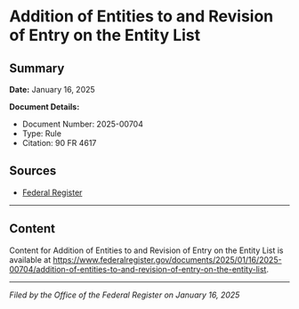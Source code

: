 # Addition of Entities to and Revision of Entry on the Entity List

## Summary

**Date:** January 16, 2025

**Document Details:**
- Document Number: 2025-00704
- Type: Rule
- Citation: 90 FR 4617

## Sources
- [Federal Register](https://www.federalregister.gov/documents/2025/01/16/2025-00704/addition-of-entities-to-and-revision-of-entry-on-the-entity-list)

---

## Content

Content for Addition of Entities to and Revision of Entry on the Entity List is available at https://www.federalregister.gov/documents/2025/01/16/2025-00704/addition-of-entities-to-and-revision-of-entry-on-the-entity-list.

---

*Filed by the Office of the Federal Register on January 16, 2025*
